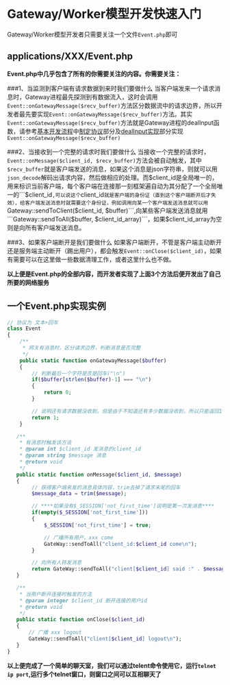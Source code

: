 # Gateway/Worker模型开发快速入门

Gateway/Worker模型开发者只需要关注一个文件```Event.php```即可
## applications/XXX/Event.php
**Event.php中几乎包含了所有的你需要关注的内容。你需要关注：**

###1、当监测到客户端有请求数据到来时我们要做什么
当客户端发来一个请求消息时，Gateway进程最先探测到有数据流入，这时会调用```Event::onGatewayMessage($recv_buffer)```方法区分数据流中的请求边界，所以开发者最先要实现```Event::onGatewayMessage($recv_buffer)```方法。其实```Event::onGatewayMessage($recv_buffer)```方法就是Gateway进程的dealInput函数，请参考[基本开发流程](dev/README.md)中[制定协议](dev/protocols.md)部分及[dealInput实现](dev/dealinput.md)部分实现```Event::onGatewayMessage($recv_buffer)```

###2、当接收到一个完整的请求时我们要做什么
当接收一个完整的请求时，```Event::onMessage($client_id, $recv_buffer)```方法会被自动触发，其中```$recv_buffer```就是客户端发送的消息，如果这个消息是json字符串，则就可以用```json_decode```解码出请求内容，然后做相应的处理。而$client_id是全局唯一的，用来标识当前客户端，每个客户端在连接那一刻框架遍自动为其分配了一个全局唯一的```$client_id```,可以说这个```client_id```就是客户端的身份证（直到这个客户端断开后才失效），给客户端发送消息时就需要这个身份证，例如调用向某一个客户端发送消息就可以用```Gateway::sendToClient($client_id, $buffer)```,向某些客户端发送消息就用```Gateway::sendToAll($buffer, $client_id_array)```，如果$client_id_array为空则是向所有客户端发送消息。

###3、如果客户端断开是我们要做什么
如果客户端断开，不管是客户端主动断开还是服务端主动断开（踢出用户），都会触发```Event::onClose($client_id)```，如果有需要可以在这里做一些数据清理工作，或者这里什么也不做。

**以上便是Event.php的全部内容，而开发者实现了上面3个方法后便开发出了自己所要的网络服务**

## 一个Event.php实现实例

```php
// 协议为 文本+回车
class Event
{
    /**
     * 网关有消息时，区分请求边界，判断消息是否完整
     */
    public static function onGatewayMessage($buffer)
    {
        // 判断最后一个字符是否是回车("\n")
        if($buffer[strlen($buffer)-1] === "\n")
        {
            return 0;
        }

        // 说明还有请求数据没收到，但是由于不知道还有多少数据没收到，所以只能返回1，因为有可能下一个字符就是回车（"\n"）
        return 1;
    }

   /**
    * 有消息时触发该方法
    * @param int $client_id 发消息的client_id
    * @param string $message 消息
    * @return void
    */
   public static function onMessage($client_id, $message)
   {
        // 获得客户端来发的消息具体内容，trim去掉了请求末尾的回车
        $message_data = trim($message);

        // ****如果没有$_SESSION['not_first_time']说明是第一次发消息****
        if(empty($_SESSION['not_first_time']))
        {
            $_SESSION['not_first_time'] = true;

            // 广播所有用户，xxx come
            GateWay::sendToAll("client_id:$client_id come\n");
        }

        // 向所有人转发消息
        return GateWay::sendToAll("client[$client_id] said :" . $message));
   }

   /**
    * 当用户断开连接时触发的方法
    * @param integer $client_id 断开连接的用户id
    * @return void
    */
   public static function onClose($client_id)
   {
       // 广播 xxx logout
       GateWay::sendToAll("client[$client_id] logout\n");
   }
}
```

**以上便完成了一个简单的聊天室，我们可以通过telent命令使用它，运行```telnet ip port```,运行多个telnet窗口，则窗口之间可以互相聊天了**



